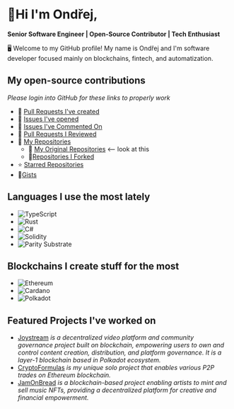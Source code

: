 # 👋Hi I'm Ondřej,
**Senior Software Engineer | Open-Source Contributor | Tech Enthusiast**

🖥️ Welcome to my GitHub profile! My name is Ondřej and I'm software developer focused mainly on blockchains, fintech, and automatization.

## My open-source contributions
*Please login into GitHub for these links to properly work*
- 🔧 [Pull Requests I've created](https://github.com/pulls?q=is%3Apr+author%3Aondratra)
- 🐛 [Issues I've opened](https://github.com/issues?q=is%3Aissue+author%3Aondratra)
- 💬 [Issues I've Commented On](https://github.com/issues?q=is%3Aissue+commenter%3Aondratra)
- 👀 [Pull Requests I Reviewed](https://github.com/pulls?q=is%3Apr+reviewed-by%3Aondratra)
-  📂 [My Repositories](https://github.com/ondratra?tab=repositories)
	- 🌱 [My Original Repositories](https://github.com/ondratra?tab=repositories&type=source) <-- look at this
	- 🍴[Repositories I Forked](https://github.com/ondratra?tab=repositories&type=fork)
- ⭐ [Starred Repositories](https://github.com/ondratra?tab=stars)
- 📝[Gists](https://gist.github.com/ondratra)

## Languages I use the most lately

- ![TypeScript](https://img.shields.io/badge/TypeScript-%23007ACC.svg?style=for-the-badge&logo=typescript&logoColor=white)
- ![Rust](https://img.shields.io/badge/Rust-%23000000.svg?style=for-the-badge&logo=rust&logoColor=white)
- ![C#](https://img.shields.io/badge/C%23-%23239120.svg?style=for-the-badge&logo=c-sharp&logoColor=white)
- ![Solidity](https://img.shields.io/badge/Solidity-%23363636.svg?style=for-the-badge&logo=solidity&logoColor=white)
- ![Parity Substrate](https://img.shields.io/badge/-Parity%20Substrate-282828?style=for-the-badge&logo=paritysubstrate&logoColor=white)

## Blockchains I create stuff for the most

- ![Ethereum](https://img.shields.io/badge/Ethereum-%234575F2.svg?style=for-the-badge&logo=ethereum&logoColor=white)
- ![Cardano](https://img.shields.io/badge/Cardano-%23003547.svg?style=for-the-badge&logo=cardano&logoColor=white)
- ![Polkadot](https://img.shields.io/badge/Polkadot-%23E6007A.svg?style=for-the-badge&logo=polkadot&logoColor=white)

## Featured Projects I've worked on
- [Joystream](https://github.com/joystream) *is a decentralized video platform and community governance project built on blockchain, empowering users to own and control content creation, distribution, and platform governance. It is a layer-1 blockchain based in Polkadot ecosystem.* 
- [CryptoFormulas](https://github.com/cryptoformulas) *is my unique solo project that enables various P2P trades on Ethereum blockchain.*
- [JamOnBread](https://github.com/jamonbread) *is a blockchain-based project enabling artists to mint and sell music NFTs, providing a decentralized platform for creative and financial empowerment.*
